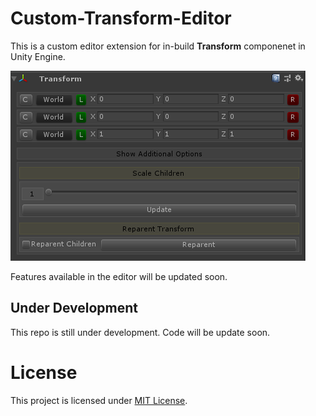 # Custom-Transform-Editor
This is a custom editor extension for in-build **Transform** componenet in Unity Engine. 

![Custom Editor](src/TransformEditor-sceenshot.PNG)

Features available in the editor will be updated soon. 

## Under Development
This repo is still under development. Code will be update soon.

# License
This project is licensed under [MIT License](https://github.com/Wariar/Extensions/blob/master/LICENSE).
